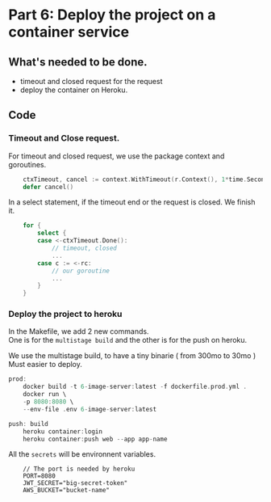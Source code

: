 # Part 6: Deploy the project on a container service

## What's needed to be done.
 - timeout and closed request for the request
 - deploy the container on Heroku.

## Code

### Timeout and Close request.

For timeout and closed request, we use the package context and goroutines.

```go
	ctxTimeout, cancel := context.WithTimeout(r.Context(), 1*time.Second)
	defer cancel()
```

In a select statement, if the timeout end or the request is closed. We finish it.

```go
	for {
		select {
		case <-ctxTimeout.Done():
            // timeout, closed
            ...
		case c := <-rc:
            // our goroutine
            ...
		}
	}
```

### Deploy the project to heroku

In the Makefile, we add 2 new commands.  
One is for the `multistage build` and the other is for the push on heroku.

We use the multistage build, to have a tiny binarie ( from 300mo to 30mo )
Must easier to deploy.

```go
prod:
	docker build -t 6-image-server:latest -f dockerfile.prod.yml .
	docker run \
	-p 8080:8080 \
	--env-file .env 6-image-server:latest

push: build
	heroku container:login
	heroku container:push web --app app-name
```

All the `secrets` will be environnent variables.

```
    // The port is needed by heroku
    PORT=8080
    JWT_SECRET="big-secret-token"
    AWS_BUCKET="bucket-name"
```

